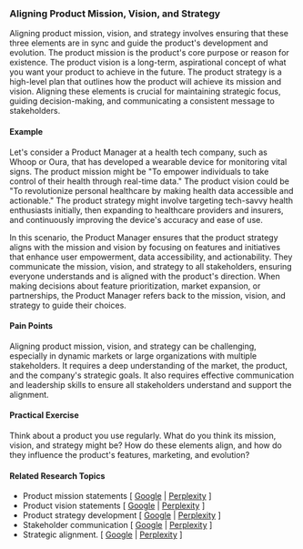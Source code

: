 ### Aligning Product Mission, Vision, and Strategy

Aligning product mission, vision, and strategy involves ensuring that these three elements are in sync and guide the product's development and evolution. The product mission is the product's core purpose or reason for existence. The product vision is a long-term, aspirational concept of what you want your product to achieve in the future. The product strategy is a high-level plan that outlines how the product will achieve its mission and vision. Aligning these elements is crucial for maintaining strategic focus, guiding decision-making, and communicating a consistent message to stakeholders.

#### Example

Let's consider a Product Manager at a health tech company, such as Whoop or Oura, that has developed a wearable device for monitoring vital signs. The product mission might be "To empower individuals to take control of their health through real-time data." The product vision could be "To revolutionize personal healthcare by making health data accessible and actionable." The product strategy might involve targeting tech-savvy health enthusiasts initially, then expanding to healthcare providers and insurers, and continuously improving the device's accuracy and ease of use.

In this scenario, the Product Manager ensures that the product strategy aligns with the mission and vision by focusing on features and initiatives that enhance user empowerment, data accessibility, and actionability. They communicate the mission, vision, and strategy to all stakeholders, ensuring everyone understands and is aligned with the product's direction. When making decisions about feature prioritization, market expansion, or partnerships, the Product Manager refers back to the mission, vision, and strategy to guide their choices.

#### Pain Points

Aligning product mission, vision, and strategy can be challenging, especially in dynamic markets or large organizations with multiple stakeholders. It requires a deep understanding of the market, the product, and the company's strategic goals. It also requires effective communication and leadership skills to ensure all stakeholders understand and support the alignment.

#### Practical Exercise

Think about a product you use regularly. What do you think its mission, vision, and strategy might be? How do these elements align, and how do they influence the product's features, marketing, and evolution?

#### Related Research Topics

- Product mission statements [ [Google](https://www.google.com/search?q=Product%20mission%20statements%20in%20product%20management) | [Perplexity](https://www.perplexity.ai/?q=Product%20mission%20statements%20in%20product%20management) ]
- Product vision statements [ [Google](https://www.google.com/search?q=Product%20vision%20statements%20in%20product%20management) | [Perplexity](https://www.perplexity.ai/?q=Product%20vision%20statements%20in%20product%20management) ]
- Product strategy development [ [Google](https://www.google.com/search?q=Product%20strategy%20development%20in%20product%20management) | [Perplexity](https://www.perplexity.ai/?q=Product%20strategy%20development%20in%20product%20management) ]
- Stakeholder communication [ [Google](https://www.google.com/search?q=Stakeholder%20communication%20in%20product%20management) | [Perplexity](https://www.perplexity.ai/?q=Stakeholder%20communication%20in%20product%20management) ]
- Strategic alignment. [ [Google](https://www.google.com/search?q=Strategic%20alignment.%20in%20product%20management) | [Perplexity](https://www.perplexity.ai/?q=Strategic%20alignment.%20in%20product%20management) ]


